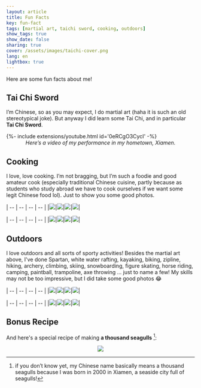 ```yaml
---
layout: article
title: Fun Facts
key: fun-fact 
tags: [martial art, taichi sword, cooking, outdoors]
show_tags: true
show_date: false
sharing: true
cover: /assets/images/taichi-cover.png
lang: en
lightbox: true
---
```


Here are some fun facts about me!

<!--more-->

## Tai Chi Sword

I’m Chinese, so as you may expect, I do martial art (haha it is such an old stereotypical joke). But anyway I did learn some Tai Chi, and in particular **Tai Chi Sword**. 

<div>{%- include extensions/youtube.html id='0eRCgO3CycI' -%}</div>
<center><i>Here’s a video of my performance in my hometown, Xiamen.</i></center>

## Cooking

I love, love cooking. I’m not bragging, but I’m such a foodie and good amateur cook (especially traditional Chinese cuisine, partly because as students who study abroad we have to cook ourselves if we want some legit Chinese food lol). Just to show you some good photos.

| -- | -- | -- | -- |
|![](/assets/images/food-1.jpg)|![](/assets/images/food-2.jpg)|![](/assets/images/food-3.jpg)|![](/assets/images/food-4.jpg)|

| -- | -- | -- | -- |
|![](/assets/images/food-5.jpg)|![](/assets/images/food-6.jpg)|![](/assets/images/food-7.jpg)|![](/assets/images/food-8.jpg)|

## Outdoors
I love outdoors and all sorts of sporty activities! Besides the martial art above, I've done Spartan, white water rafting, kayaking, biking, zipline, hiking, archery, climbing, skiing, snowboarding, figure skating, horse riding, camping, paintball, trampoline, axe throwing ... just to name a few! My skills may not be too impressive, but I did take some good photos :joy:

| -- | -- | -- | -- |
|![](/assets/images/sport-1.jpg)|![](/assets/images/sport-2.jpg)|![](/assets/images/sport-3.jpg)|![](/assets/images/sport-4.jpg)|

| -- | -- | -- | -- |
|![](/assets/images/sport-5.jpg)|![](/assets/images/sport-6.jpg)|![](/assets/images/sport-7.jpg)|![](/assets/images/sport-8.jpg)|

## Bonus Recipe

And here's a special recipe of making **a thousand seagulls** [^1]: 
<center>
  <img class="image image--xl" src="/assets/images/recipe-me-en.jpg">
</center>

[^1]: if you don’t know yet, my Chinese name basically means a thousand seagulls because I was born in 2000 in Xiamen, a seaside city full of seagulls!